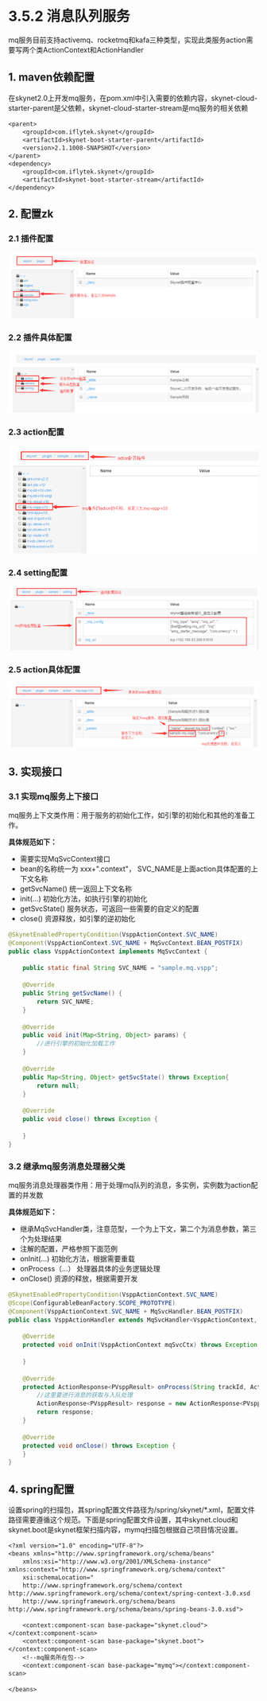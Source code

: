 # 3.5.2 消息队列服务

mq服务目前支持activemq、rocketmq和kafa三种类型，实现此类服务action需要写两个类ActionContext和ActionHandler

## 1. maven依赖配置

在skynet2.0上开发mq服务，在pom.xml中引入需要的依赖内容，skynet-cloud-starter-parent是父依赖，skynet-cloud-starter-stream是mq服务的相关依赖

```markup
<parent>
    <groupId>com.iflytek.skynet</groupId>
    <artifactId>skynet-boot-starter-parent</artifactId>
    <version>2.1.1008-SNAPSHOT</version>
</parent>
<dependency>
    <groupId>com.iflytek.skynet</groupId>
    <artifactId>skynet-boot-starter-stream</artifactId>
</dependency>
```

## 2. 配置zk

### 2.1 插件配置

![](../../.gitbook/assets/image%20%2841%29.png)

### 2.2 插件具体配置

![](../../.gitbook/assets/image%20%28108%29.png)

### 2.3 action配置

![](../../.gitbook/assets/image%20%2828%29.png)

### 2.4 setting配置

![](../../.gitbook/assets/image%20%288%29.png)

### 2.5 action具体配置

![](../../.gitbook/assets/image%20%2847%29.png)

## 3. 实现接口

### **3.1 实现mq服务上下接口**

mq服务上下文类作用：用于服务的初始化工作，如引擎的初始化和其他的准备工作。

**具体规范如下：**

* 需要实现MqSvcContext接口
* bean的名称统一为 xxx+".context"， SVC\_NAME是上面action具体配置的上下文名称
* getSvcName\(\) 统一返回上下文名称
* init\(...\) 初始化方法，如执行引擎的初始化
* getSvcState\(\) 服务状态，可返回一些需要的自定义的配置
* close\(\) 资源释放，如引擎的逆初始化

```java
@SkynetEnabledPropertyCondition(VsppActionContext.SVC_NAME)
@Component(VsppActionContext.SVC_NAME + MqSvcContext.BEAN_POSTFIX)
public class VsppActionContext implements MqSvcContext {

    public static final String SVC_NAME = "sample.mq.vspp";

    @Override
    public String getSvcName() {
        return SVC_NAME;
    }

    @Override
    public void init(Map<String, Object> params) {
        //进行引擎的初始化加载工作
    }

    @Override
    public Map<String, Object> getSvcState() throws Exception{
        return null;
    }

    @Override
    public void close() throws Exception {

    }
}
```

### **3.2 继承mq服务消息处理器父类**

mq服务消息处理器类作用：用于处理mq队列的消息，多实例，实例数为action配置的并发数

**具体规范如下：**

* 继承MqSvcHandler类，注意范型，一个为上下文，第二个为消息参数，第三个为处理结果 
* 注解的配置，严格参照下面范例 
* onInit\(...\) 初始化方法，根据需要重载 
* onProcess（...） 处理器具体的业务逻辑处理
* onClose\(\) 资源的释放，根据需要开发

```java
@SkynetEnabledPropertyCondition(VsppActionContext.SVC_NAME)
@Scope(ConfigurableBeanFactory.SCOPE_PROTOTYPE)
@Component(VsppActionContext.SVC_NAME + MqSvcHandler.BEAN_POSTFIX)
public class VsppActionHandler extends MqSvcHandler<VsppActionContext, PVsppParam, PVsppResult> {

    @Override
    protected void onInit(VsppActionContext mqSvcCtx) throws Exception {

    }

    @Override
    protected ActionResponse<PVsppResult> onProcess(String trackId, ActionRequest<PVsppParam> request, VsppActionContext mqSvcCtx) {
        //这里要进行消息的获取与入队处理
        ActionResponse<PVsppResult> response = new ActionResponse<PVsppResult>(request.getBizId());
        return response;
    }

    @Override
    protected void onClose() throws Exception {
    }
}
```

## 4. spring配置

设置spring的扫描包，其spring配置文件路径为/spring/skynet/\*.xml，配置文件路径需要遵循这个规范。下面是spring配置文件设置，其中skynet.cloud和skynet.boot是skynet框架扫描内容，mymq扫描包根据自己项目情况设置。

```markup
<?xml version="1.0" encoding="UTF-8"?>
<beans xmlns="http://www.springframework.org/schema/beans"
    xmlns:xsi="http://www.w3.org/2001/XMLSchema-instance" xmlns:context="http://www.springframework.org/schema/context"
    xsi:schemaLocation="
    http://www.springframework.org/schema/context http://www.springframework.org/schema/context/spring-context-3.0.xsd 
    http://www.springframework.org/schema/beans http://www.springframework.org/schema/beans/spring-beans-3.0.xsd">

    <context:component-scan base-package="skynet.cloud"></context:component-scan>
    <context:component-scan base-package="skynet.boot"></context:component-scan>
    <!--mq服务所在包-->
    <context:component-scan base-package="mymq"></context:component-scan>

</beans>
```

